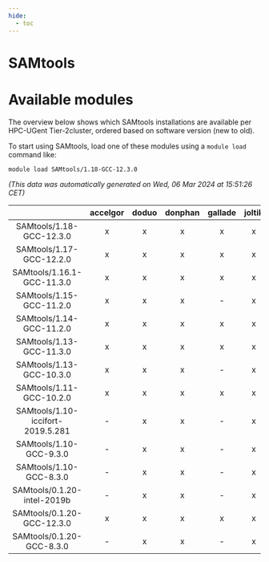 ```yaml
---
hide:
  - toc
---
```


SAMtools
========

# Available modules


The overview below shows which SAMtools installations are available per HPC-UGent Tier-2cluster, ordered based on software version (new to old).

To start using SAMtools, load one of these modules using a `module load` command like:

```shell
module load SAMtools/1.18-GCC-12.3.0
```

*(This data was automatically generated on Wed, 06 Mar 2024 at 15:51:26 CET)*  

| |accelgor|doduo|donphan|gallade|joltik|skitty|
| :---: | :---: | :---: | :---: | :---: | :---: | :---: |
|SAMtools/1.18-GCC-12.3.0|x|x|x|x|x|x|
|SAMtools/1.17-GCC-12.2.0|x|x|x|x|x|x|
|SAMtools/1.16.1-GCC-11.3.0|x|x|x|x|x|x|
|SAMtools/1.15-GCC-11.2.0|x|x|x|-|x|x|
|SAMtools/1.14-GCC-11.2.0|x|x|x|x|x|x|
|SAMtools/1.13-GCC-11.3.0|x|x|x|x|x|x|
|SAMtools/1.13-GCC-10.3.0|x|x|x|-|x|x|
|SAMtools/1.11-GCC-10.2.0|x|x|x|x|x|x|
|SAMtools/1.10-iccifort-2019.5.281|-|x|x|-|x|x|
|SAMtools/1.10-GCC-9.3.0|-|x|x|-|x|x|
|SAMtools/1.10-GCC-8.3.0|-|x|x|-|x|x|
|SAMtools/0.1.20-intel-2019b|-|x|x|-|x|x|
|SAMtools/0.1.20-GCC-12.3.0|x|x|x|x|x|x|
|SAMtools/0.1.20-GCC-8.3.0|-|x|x|-|x|x|

